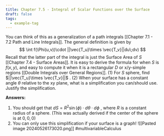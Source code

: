 ```yaml
---
title: Chapter 7.5 - Integral of Scalar Functions over the Surface
draft: false
tags:
  - example-tag
---
```

 You can think of this as a generalization of a path integrals [[Chapter 7.1 - 7.2 Path and Line Integrals]]. The general definition is given by 
 $$
 \int f(\Phi(u,v))\cdot ||\vec{T_u}\times \vec{T_v}||du\;dv)
 $$ Recall that the latter part of the integral is just the Surface Area of $S$ [[Chapter 7.4 - Surface Areas]]. It is easy to derive the formula for when $S$ is $f(x,y)$, and easy to compute it when it is a rectangular $D$ or x/y-simple regions [[Double Integrals over General Regions]]. (1) For $S$ sphere, find $||\vec{T_u}\times \vec{T_v}||$ . (2) When your surface has a constant angle $\theta$ relative to the xy plane, what is a simplification you can/should use. Justify the simplification. 


**Answers:**
1) You should get that $dS = R^2 \sin(\phi)\cdot d\theta \cdot d \phi$ , where $R$ is a constant radius of a sphere. (This was actually derived if the center of the sphere is at $0,0,0$)
2) You can only use this simplification if your surface is a graph!  ![[Pasted image 20240526173020.png]]
#multivariableCalculus 


